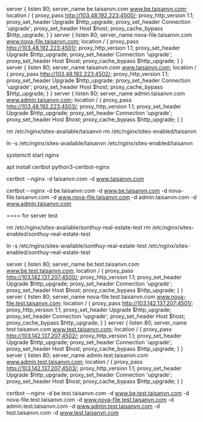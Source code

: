 server {
  listen 80;
  server_name be.taisanvn.com www.be.taisanvn.com;
  location / {
    proxy_pass http://103.48.192.223:4500/;
    proxy_http_version 1.1;
    proxy_set_header Upgrade $http_upgrade;
    proxy_set_header Connection 'upgrade';
    proxy_set_header Host $host;
    proxy_cache_bypass $http_upgrade;
    }
}
server {
  listen 80;
  server_name nova-file.taisanvn.com www.nova-file.taisanvn.com;
  location / {
    proxy_pass http://103.48.192.223:4501/;
    proxy_http_version 1.1;
    proxy_set_header Upgrade $http_upgrade;
    proxy_set_header Connection 'upgrade';
    proxy_set_header Host $host;
    proxy_cache_bypass $http_upgrade;
    }
}
server {
  listen 80;
  server_name taisanvn.com www.taisanvn.com;
  location / {
    proxy_pass http://103.48.192.223:4502/;
    proxy_http_version 1.1;
    proxy_set_header Upgrade $http_upgrade;
    proxy_set_header Connection 'upgrade';
    proxy_set_header Host $host;
    proxy_cache_bypass $http_upgrade;
    }
}
server {
  listen 80;
  server_name admin.taisanvn.com www.admin.taisanvn.com;
  location / {
    proxy_pass http://103.48.192.223:4503/;
    proxy_http_version 1.1;
    proxy_set_header Upgrade $http_upgrade;
    proxy_set_header Connection 'upgrade';
    proxy_set_header Host $host;
    proxy_cache_bypass $http_upgrade;
    }
}





rm /etc/nginx/sites-available/taisanvn
rm /etc/nginx/sites-enabled/taisanvn

ln -s /etc/nginx/sites-available/taisanvn /etc/nginx/sites-enabled/taisanvn

systemctl start nginx

apt install certbot python3-certbot-nginx

certbot --nginx -d taisanvn.com -d www.taisanvn.com

certbot --nginx -d be.taisanvn.com -d www.be.taisanvn.com -d nova-file.taisanvn.com -d www.nova-file.taisanvn.com -d admin.taisanvn.com -d www.admin.taisanvn.com 


====
for server test

rm /etc/nginx/sites-available/sonthuy-real-estate-test
rm /etc/nginx/sites-enabled/sonthuy-real-estate-test

ln -s /etc/nginx/sites-available/sonthuy-real-estate-test /etc/nginx/sites-enabled/sonthuy-real-estate-test


server {
  listen 80;
  server_name be.test.taisanvn.com www.be.test.taisanvn.com;
  location / {
    proxy_pass http://103.142.137.207:4500/;
    proxy_http_version 1.1;
    proxy_set_header Upgrade $http_upgrade;
    proxy_set_header Connection 'upgrade';
    proxy_set_header Host $host;
    proxy_cache_bypass $http_upgrade;
    }
}
server {
  listen 80;
  server_name nova-file.test.taisanvn.com www.nova-file.test.taisanvn.com;
  location / {
    proxy_pass http://103.142.137.207:4501/;
    proxy_http_version 1.1;
    proxy_set_header Upgrade $http_upgrade;
    proxy_set_header Connection 'upgrade';
    proxy_set_header Host $host;
    proxy_cache_bypass $http_upgrade;
    }
}
server {
  listen 80;
  server_name test.taisanvn.com www.test.taisanvn.com;
  location / {
    proxy_pass http://103.142.137.207:4502/;
    proxy_http_version 1.1;
    proxy_set_header Upgrade $http_upgrade;
    proxy_set_header Connection 'upgrade';
    proxy_set_header Host $host;
    proxy_cache_bypass $http_upgrade;
    }
}
server {
  listen 80;
  server_name admin.test.taisanvn.com www.admin.test.taisanvn.com;
  location / {
    proxy_pass http://103.142.137.207:4503/;
    proxy_http_version 1.1;
    proxy_set_header Upgrade $http_upgrade;
    proxy_set_header Connection 'upgrade';
    proxy_set_header Host $host;
    proxy_cache_bypass $http_upgrade;
    }
}

certbot --nginx -d be.test.taisanvn.com -d www.be.test.taisanvn.com -d nova-file.test.taisanvn.com -d www.nova-file.test.taisanvn.com -d admin.test.taisanvn.com -d www.admin.test.taisanvn.com -d test.taisanvn.com -d www.test.taisanvn.com